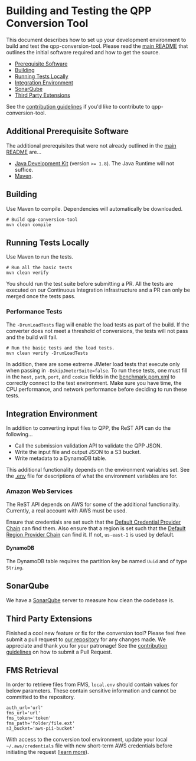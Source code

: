 # Building and Testing the QPP Conversion Tool

This document describes how to set up your development environment to build and test the qpp-conversion-tool. Please read the
[main README][readme] that outlines the initial software required and how to get the source.

* [Prerequisite Software](#additional-prerequisite-software)
* [Building](#building)
* [Running Tests Locally](#running-tests-locally)
* [Integration Environment](#integration-environment)
* [SonarQube](#sonarqube)
* [Third Party Extensions](#third-party-extensions)

See the [contribution guidelines](/.github/CONTRIBUTING.md)
if you'd like to contribute to qpp-conversion-tool.

## Additional Prerequisite Software

The additional prerequisites that were not already outlined in the
[main README][readme] are...
- [Java Development Kit](http://www.oracle.com/technetwork/java/javase/downloads/index.html) (version `>= 1.8`). The Java Runtime
will not suffice.
- [Maven](https://maven.apache.org).

## Building

Use Maven to compile. Dependencies will automatically be downloaded.

```shell
# Build qpp-conversion-tool
mvn clean compile
```

## Running Tests Locally

Use Maven to run the tests.

```shell
# Run all the basic tests
mvn clean verify
```

You should run the test suite before submitting a PR. All the tests are executed on our Continuous Integration infrastructure and
a PR can only be merged once the tests pass.

### Performance Tests

The `-DrunLoadTests` flag will enable the load tests as part of the build. If the converter does not meet a threshold of
conversions, the tests will not pass and the build will fail.

```shell
# Run the basic tests and the load tests.
mvn clean verify -DrunLoadTests
```

In addition, there are some extreme JMeter load tests that execute only when passing in `-DskipJmeterSuite=false`.  To run these
tests, one must fill in the `host`, `path`, `port`, and `cookie` fields in the [benchmark pom.xml](/benchmark/pom.xml) to
correctly connect to the test environment. Make sure you have time, the CPU performance, and network performance before deciding
to run these tests.

## Integration Environment

In addition to converting input files to QPP, the ReST API can do the following...
- Call the submission validation API to validate the QPP JSON.
- Write the input file and output JSON to a S3 bucket.
- Write metadata to a DynamoDB table.

This additional functionality depends on the environment variables set. See the [.env](.env) file for descriptions of what the
environment variables are for.

### Amazon Web Services

The ReST API depends on AWS for some of the additional functionality. Currently, a real account with AWS must be used.

Ensure that credentials are set such that the
[Default Credential Provider Chain](http://docs.aws.amazon.com/sdk-for-java/v1/developer-guide/credentials.html) can find them.
Also ensure that a region is set such that the
[Default Region Provider Chain](http://docs.aws.amazon.com/sdk-for-java/v1/developer-guide/java-dg-region-selection.html#automatically-determine-the-aws-region-from-the-environment)
can find it.  If not, `us-east-1` is used by default.

#### DynamoDB

The DynamoDB table requires the partition key be named `Uuid` and of type `String`.

## SonarQube

We have a [SonarQube](https://sonarcloud.io/dashboard?id=gov.cms.qpp.conversion%3Aqpp-conversion) server to
measure how clean the codebase is.

## Third Party Extensions

Finished a cool new feature or fix for the conversion tool? Please feel free submit a pull request to [our repository](https://github.com/CMSgov/qpp-conversion-tool) for any changes made. We appreciate and thank you for your patronage!
See the [contribution guidelines](/.github/CONTRIBUTING.md) on how to submit a Pull Request.

[readme]: /README.md

## FMS Retrieval

In order to retrieve files from FMS, `local.env` should contain values for below parameters.  These contain sensitive information and cannot be committed to the repository.

```
auth_url='url'
fms_url='url'
fms_token='token'
fms_path='folder/file.ext'
s3_bucket='aws-pii-bucket'
```

With access to the conversion tool environment, update your local `~/.aws/credentials` file with new short-term AWS credentials before initiating the request ([learn more](https://docs.aws.amazon.com/sdk-for-java/v1/developer-guide/setup-credentials.html)).